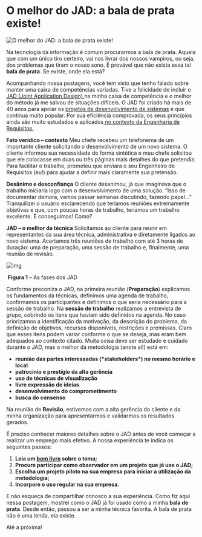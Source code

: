 # **O melhor do JAD: a bala de prata existe!**

![O melhor do JAD: a bala de prata existe!](http://rederequisitos.com.br/wp-content/uploads/2017/12/balaprata.png)

Na tecnologia da informação é comum procurarmos a bala de prata. Aquela que com um único tiro certeiro, vai nos livrar dos nossos vampiros, ou seja, dos problemas que tiram o nosso sono. É provável que não exista essa tal **bala de prata**. Se existe, onde ela está?

Acompanhando nossa postagens, você tem visto que tenho falado sobre manter uma caixa de competências variadas. Tive a felicidade de incluir o [JAD (Joint Application Design) ](http://pg.utfpr.edu.br/dirppg/ppgep/ebook/2004/56.pdf)na minha caixa de competência e o melhor do método já me salvou de situações difíceis. O JAD foi criado há mais de 40 anos para apoiar os [projetos de desenvolvimento de sistemas](https://www.slideshare.net/RobertoPalds/jad-o-metodo) e que continua muito popular. Por sua eficiência comprovada, os seus princípios ainda são muito estudados e aplicados[ no contexto da Engenharia de Requisitos.](https://pt.slideshare.net/EduardoCastro36/jad-e-levantamento-de-requisitos)

**Fato verídico – contexto**
Meu chefe recebeu um telefonema de um importante cliente solicitando o desenvolvimento de um novo sistema. O cliente informou sua necessidade de forma sintética e meu chefe solicitou que ele colocasse em duas ou três páginas mais detalhes do que pretendia. Para facilitar o trabalho, prometeu que enviara o seu Engenheiro de Requisitos (eu!) para ajudar a definir mais claramente sua pretensão.

**Desânimo e desconfiança**
O cliente desanimou, já que imaginava que o trabalho iniciaria logo com o desenvolvimento de uma solução. ”Isso de documentar demora, vamos passar semanas discutindo, fazendo papel…” Tranquilizei o usuário esclarecendo que teríamos reuniões extremamente objetivas e que, com poucas horas de trabalho, teríamos um trabalho excelente. E conseguimos! Como?

**JAD – o melhor da técnica**
Solicitamos ao cliente para reunir em representantes da sua área técnica, administrativa e diretamente ligados ao novo sistema. Acertamos três reuniões de trabalho com até 3 horas de duração: uma de preparação, uma sessão de trabalho e, finalmente, uma reunião de revisão.

![img](http://rederequisitos.com.br/wp-content/uploads/2017/12/JAD-300x126.png)

​         **Figura 1** – As fases dos JAD

Conforme preconiza o JAD, na primeira reunião (**Preparação**) explicamos os fundamentos da técnicas, definimos uma agenda de trabalho, confirmamos os participantes e definimos o que seria necessário para a sessão de trabalho.
Na **sessão de trabalho** realizamos a entrevista de grupo, cobrindo os itens que haviam sido definidos na agenda. No caso priorizamos a identificação da motivação, da descrição do problema, da definição de objetivos, recursos disponíveis, restrições e premissas. Claro que esses itens podem variar conforme o que se deseja, mas eram bem adequados ao contexto citado.
Muita coisa deve ser estudado e cuidado durante o JAD, mas o melhor da metodologia (anote aí!) está em:

- **reunião das partes interessadas (\*stakeholders\*) no mesmo horário e local**
- **patrocínio e prestígio da alta gerência**
- **uso de técnicas de visualização**
- **livre expressão de ideias** 
- **desenvolvimento do comprometimento**
- **busca do consenso**

Na reunião de **Revisão**, estivemos com a alta gerência do cliente e da minha organização para apresentarmos e validarmos os resultados gerados.

É preciso conhecer maiores detalhes sobre o JAD antes de você começar a realizar um emprego mais efetivo. A nossa experiência te indica os seguintes passos:

1. **Leia um [bom livro](https://produto.mercadolivre.com.br/MLB-733820263-jad-joint-application-design-_JM) sobre o tema;**
2. **Procure participar como observador em um projeto que já use o JAD;**
3. **Escolha um projeto piloto na sua empresa para iniciar a utilização da metodologia;**
4. **Incorpore o uso regular na sua empresa.**

E não esqueça de compartilhar conosco a sua experiência. Como fiz aqui nessa postagem, mostrei como o JAD já foi usado como a minha **bala de prata**. Desde então, passou a ser a minha técnica favorita. A bala de prata não é uma lenda, ela existe.

Até a próxima!